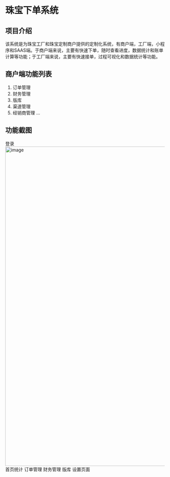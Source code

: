 # 珠宝下单系统

## 项目介绍
该系统是为珠宝工厂和珠宝定制商户提供的定制化系统，有商户端，工厂端，小程序和SAAS端。于商户端来说，主要有快速下单，随时查看进度，数据统计和账单计算等功能；于工厂端来说，主要有快速接单，过程可视化和数据统计等功能。

## 商户端功能列表
1. 订单管理
2. 财务管理
2. 版库
3. 渠道管理
4. 经销商管理
... 

## 功能截图
登录
<img width="1006" alt="image" src="https://user-images.githubusercontent.com/24793128/197399750-a113ae96-98fb-42d9-9a7a-f1ff0c8251e6.png">
首页统计
订单管理
财务管理
版库
设置页面
